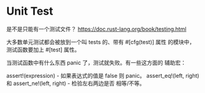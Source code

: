 # Unit Test
是不是只能有一个测试文件？
https://doc.rust-lang.org/book/testing.html


大多数单元测试都会被放到一个叫 tests 的、带有 #[cfg(test)] 属性 的模块中，测试函数要加上 #[test] 属性。

当测试函数中有什么东西 panic 了，测试就失败。有一些这方面的 辅助宏：

assert!(expression) - 如果表达式的值是 false 则 panic。
assert_eq!(left, right) 和 assert_ne!(left, right) - 检验左右两边是否 相等/不等。

